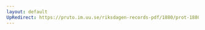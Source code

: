 ```yaml
---
layout: default
UpRedirect: https://pruto.im.uu.se/riksdagen-records-pdf/1880/prot-1880--ak--027/prot-1880--ak--027_000.pdf
---
```

